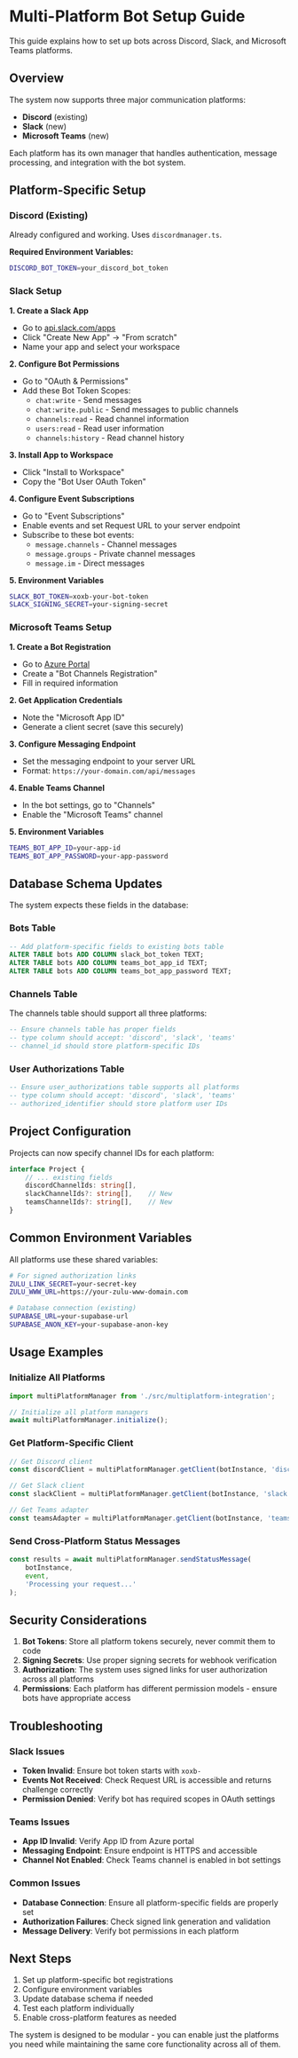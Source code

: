 # Multi-Platform Bot Setup Guide

This guide explains how to set up bots across Discord, Slack, and Microsoft Teams platforms.

## Overview

The system now supports three major communication platforms:
- **Discord** (existing)
- **Slack** (new)
- **Microsoft Teams** (new)

Each platform has its own manager that handles authentication, message processing, and integration with the bot system.

## Platform-Specific Setup

### Discord (Existing)
Already configured and working. Uses `discordmanager.ts`.

**Required Environment Variables:**
```bash
DISCORD_BOT_TOKEN=your_discord_bot_token
```

### Slack Setup

**1. Create a Slack App**
- Go to [api.slack.com/apps](https://api.slack.com/apps)
- Click "Create New App" → "From scratch"
- Name your app and select your workspace

**2. Configure Bot Permissions**
- Go to "OAuth & Permissions"
- Add these Bot Token Scopes:
  - `chat:write` - Send messages
  - `chat:write.public` - Send messages to public channels
  - `channels:read` - Read channel information
  - `users:read` - Read user information
  - `channels:history` - Read channel history

**3. Install App to Workspace**
- Click "Install to Workspace"
- Copy the "Bot User OAuth Token"

**4. Configure Event Subscriptions**
- Go to "Event Subscriptions"
- Enable events and set Request URL to your server endpoint
- Subscribe to these bot events:
  - `message.channels` - Channel messages
  - `message.groups` - Private channel messages
  - `message.im` - Direct messages

**5. Environment Variables**
```bash
SLACK_BOT_TOKEN=xoxb-your-bot-token
SLACK_SIGNING_SECRET=your-signing-secret
```

### Microsoft Teams Setup

**1. Create a Bot Registration**
- Go to [Azure Portal](https://portal.azure.com)
- Create a "Bot Channels Registration"
- Fill in required information

**2. Get Application Credentials**
- Note the "Microsoft App ID"
- Generate a client secret (save this securely)

**3. Configure Messaging Endpoint**
- Set the messaging endpoint to your server URL
- Format: `https://your-domain.com/api/messages`

**4. Enable Teams Channel**
- In the bot settings, go to "Channels"
- Enable the "Microsoft Teams" channel

**5. Environment Variables**
```bash
TEAMS_BOT_APP_ID=your-app-id
TEAMS_BOT_APP_PASSWORD=your-app-password
```

## Database Schema Updates

The system expects these fields in the database:

### Bots Table
```sql
-- Add platform-specific fields to existing bots table
ALTER TABLE bots ADD COLUMN slack_bot_token TEXT;
ALTER TABLE bots ADD COLUMN teams_bot_app_id TEXT;
ALTER TABLE bots ADD COLUMN teams_bot_app_password TEXT;
```

### Channels Table
The channels table should support all three platforms:
```sql
-- Ensure channels table has proper fields
-- type column should accept: 'discord', 'slack', 'teams'
-- channel_id should store platform-specific IDs
```

### User Authorizations Table
```sql
-- Ensure user_authorizations table supports all platforms
-- type column should accept: 'discord', 'slack', 'teams'
-- authorized_identifier should store platform user IDs
```

## Project Configuration

Projects can now specify channel IDs for each platform:

```typescript
interface Project {
    // ... existing fields
    discordChannelIds: string[],
    slackChannelIds?: string[],    // New
    teamsChannelIds?: string[],    // New
}
```

## Common Environment Variables

All platforms use these shared variables:
```bash
# For signed authorization links
ZULU_LINK_SECRET=your-secret-key
ZULU_WWW_URL=https://your-zulu-www-domain.com

# Database connection (existing)
SUPABASE_URL=your-supabase-url
SUPABASE_ANON_KEY=your-supabase-anon-key
```

## Usage Examples

### Initialize All Platforms
```typescript
import multiPlatformManager from './src/multiplatform-integration';

// Initialize all platform managers
await multiPlatformManager.initialize();
```

### Get Platform-Specific Client
```typescript
// Get Discord client
const discordClient = multiPlatformManager.getClient(botInstance, 'discord');

// Get Slack client
const slackClient = multiPlatformManager.getClient(botInstance, 'slack');

// Get Teams adapter
const teamsAdapter = multiPlatformManager.getClient(botInstance, 'teams');
```

### Send Cross-Platform Status Messages
```typescript
const results = await multiPlatformManager.sendStatusMessage(
    botInstance,
    event,
    'Processing your request...'
);
```

## Security Considerations

1. **Bot Tokens**: Store all platform tokens securely, never commit them to code
2. **Signing Secrets**: Use proper signing secrets for webhook verification
3. **Authorization**: The system uses signed links for user authorization across all platforms
4. **Permissions**: Each platform has different permission models - ensure bots have appropriate access

## Troubleshooting

### Slack Issues
- **Token Invalid**: Ensure bot token starts with `xoxb-`
- **Events Not Received**: Check Request URL is accessible and returns challenge correctly
- **Permission Denied**: Verify bot has required scopes in OAuth settings

### Teams Issues
- **App ID Invalid**: Verify App ID from Azure portal
- **Messaging Endpoint**: Ensure endpoint is HTTPS and accessible
- **Channel Not Enabled**: Check Teams channel is enabled in bot settings

### Common Issues
- **Database Connection**: Ensure all platform-specific fields are properly set
- **Authorization Failures**: Check signed link generation and validation
- **Message Delivery**: Verify bot permissions in each platform

## Next Steps

1. Set up platform-specific bot registrations
2. Configure environment variables
3. Update database schema if needed
4. Test each platform individually
5. Enable cross-platform features as needed

The system is designed to be modular - you can enable just the platforms you need while maintaining the same core functionality across all of them.